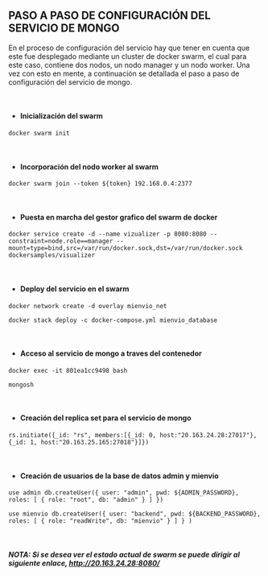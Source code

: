## PASO A PASO DE CONFIGURACIÓN DEL SERVICIO DE MONGO

En el proceso de configuración del servicio hay que tener en cuenta que este fue desplegado mediante un cluster de docker swarm, el cual para este caso, contiene dos nodos, un nodo manager y un nodo worker. Una vez con esto en mente, a continuación se detallada el paso a paso de configuración del servicio de mongo.

&nbsp;

- #### Inicialización del swarm

`docker swarm init`

&nbsp;

- #### Incorporación del nodo worker al swarm

`docker swarm join --token ${token} 192.168.0.4:2377`

&nbsp;

- #### Puesta en marcha del gestor grafico del swarm de docker

`docker service create -d --name vizualizer -p 8080:8080 --constraint=node.role==manager --mount=type=bind,src=/var/run/docker.sock,dst=/var/run/docker.sock dockersamples/visualizer`

&nbsp;

- #### Deploy del servicio en el swarm

`docker network create -d overlay mienvio_net`

`docker stack deploy -c docker-compose.yml mienvio_database`

&nbsp;

- #### Acceso al servicio de mongo a traves del contenedor

`docker exec -it 801ea1cc9498 bash`

`mongosh`

&nbsp;

- #### Creación del replica set para el servicio de mongo

`rs.initiate({_id: "rs", members:[{_id: 0, host:"20.163.24.28:27017"}, {_id: 1, host:"20.163.25.165:27018"}]})`

&nbsp;

- #### Creación de usuarios de la base de datos admin y mienvio

`use admin
db.createUser({ user: "admin", pwd: ${ADMIN_PASSWORD}, roles: [ { role: "root", db: "admin" } ] })`

`use mienvio
db.createUser({ user: "backend", pwd: ${BACKEND_PASSWORD}, roles: [ { role: "readWrite", db: "mienvio" } ] } )`

&nbsp;

##### NOTA: Si se desea ver el estado actual de swarm se puede dirigir al siguiente enlace, http://20.163.24.28:8080/